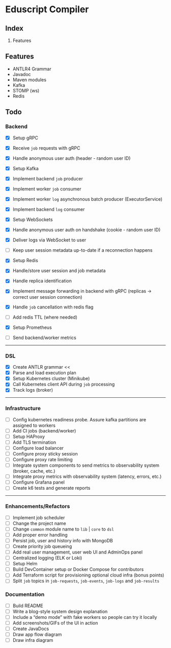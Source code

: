 # Eduscript Compiler

## Index

1. Features

## Features

* ANTLR4 Grammar
* Javadoc
* Maven modules
* Kafka
* STOMP (ws)
* Redis

## Todo

### Backend

* [x] Setup gRPC
* [x] Receive `job` requests with gRPC
* [x] Handle anonymous user auth (header - random user ID)

* [x] Setup Kafka
* [x] Implement backend `job` producer
* [x] Implement worker `job` consumer
* [x] Implement worker `log` asynchronous batch producer (ExecutorService)
* [x] Implement backend `log` consumer

* [x] Setup WebSockets
* [x] Handle anonymous user auth on handshake (cookie - random user ID)
* [x] Deliver logs via WebSocket to user
* [ ] Keep user session metadata up-to-date if a reconnection happens

* [x] Setup Redis
* [x] Handle/store user session and job metadata
* [x] Handle replica identification
* [x] Implement message forwarding in backend with gRPC (replicas -> correct user session connection)
* [x] Handle `job` cancellation with redis flag
* [ ] Add redis TTL (where needed)

* [x] Setup Prometheus
* [ ] Send backend/worker metrics

---

### DSL

* [x] Create ANTLR grammar <<
* [x] Parse and load execution plan
* [x] Setup Kubernetes cluster (Minikube)
* [x] Call Kubernetes client API during `job` processing
* [x] Track logs (broker)

---

### Infrastructure

* [ ] Config kubernetes readiness probe. Assure kafka partitions are assigned to workers
* [ ] Add CI jobs (backend/worker)
* [ ] Setup HAProxy
* [ ] Add TLS termination
* [ ] Configure load balancer
* [ ] Configure proxy sticky session
* [ ] Configure proxy rate limiting
* [ ] Integrate system components to send metrics to observability system (broker, cache, etc.)
* [ ] Integrate proxy metrics with observability system (latency, errors, etc.)
* [ ] Configure Grafana panel
* [ ] Create k6 tests and generate reports

---

### Enhancements/Refactors

* [ ] Implement job scheduler
* [ ] Change the project name
* [ ] Change `common` module name to `lib` | `core` to `dsl`
* [ ] Add proper error handling
* [ ] Persist job, user and history info with MongoDB
* [ ] Create priority job queueing
* [ ] Add real user management, user web UI and AdminOps panel
* [ ] Centralized logging (ELK or Loki)
* [ ] Setup Helm
* [ ] Build DevContainer setup or Docker Compose for contributors
* [ ] Add Terraform script for provisioning optional cloud infra (bonus points)
* [ ] Split `job` topics in `job-requests`, `job-events`, `job-logs` and `job-results`

### Documentation

* [ ] Build README
* [ ] Write a blog-style system design explanation
* [ ] Include a “demo mode” with fake workers so people can try it locally
* [ ] Add screenshots/GIFs of the UI in action
* [ ] Create JavaDocs
* [ ] Draw app flow diagram
* [ ] Draw infra diagram
